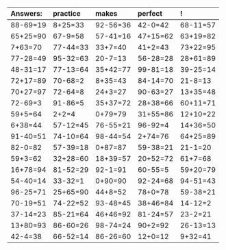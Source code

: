 | Answers: | practice | makes | perfect | ! |
| :--- | :--- | :--- | :--- | :--- |
| 88-69=19 | 8+25=33 | 92-56=36 | 42-0=42 | 68-11=57 | 
| 65+25=90 | 67-9=58 | 57-41=16 | 47+15=62 | 63+19=82 | 
| 7+63=70 | 77-44=33 | 33+7=40 | 41+2=43 | 73+22=95 | 
| 77-28=49 | 95-32=63 | 20-7=13 | 56-28=28 | 28+61=89 | 
| 48-31=17 | 77-13=64 | 35+42=77 | 99-81=18 | 39-25=14 | 
| 72+17=89 | 70-68=2 | 8+35=43 | 84-14=70 | 21-8=13 | 
| 70+27=97 | 72-64=8 | 24+3=27 | 90-63=27 | 13+35=48 | 
| 72-69=3 | 91-86=5 | 35+37=72 | 28+38=66 | 60+11=71 | 
| 59+5=64 | 2+2=4 | 0+79=79 | 31+55=86 | 12+10=22 | 
| 6+38=44 | 57-12=45 | 76-55=21 | 96-92=4 | 14+36=50 | 
| 91-40=51 | 74-10=64 | 98-44=54 | 2+74=76 | 64+25=89 | 
| 82-0=82 | 57-39=18 | 0+87=87 | 59-38=21 | 21-1=20 | 
| 59+3=62 | 32+28=60 | 18+39=57 | 20+52=72 | 61+7=68 | 
| 16+78=94 | 81-52=29 | 92-1=91 | 60-55=5 | 59+20=79 | 
| 54-40=14 | 33-32=1 | 0+90=90 | 92-24=68 | 94-51=43 | 
| 96-25=71 | 25+65=90 | 44+8=52 | 78+0=78 | 59-38=21 | 
| 70-19=51 | 74-22=52 | 93-48=45 | 38+46=84 | 14-12=2 | 
| 37-14=23 | 85-21=64 | 46+46=92 | 81-24=57 | 23-2=21 | 
| 13+80=93 | 86-60=26 | 98-74=24 | 90+2=92 | 26-13=13 | 
| 42-4=38 | 66-52=14 | 86-26=60 | 12+0=12 | 9+32=41 | 
